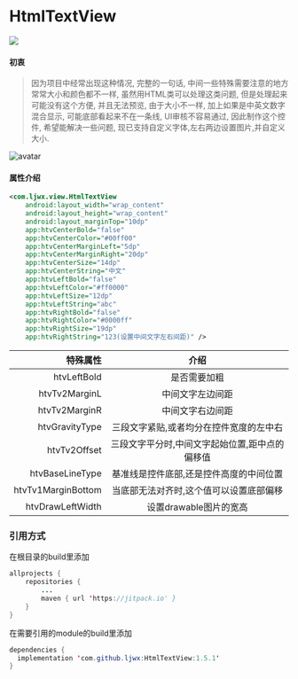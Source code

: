 # HtmlTextView
[![](https://www.jitpack.io/v/ljwx/HtmlTextView.svg)](https://www.jitpack.io/#ljwx/HtmlTextView)
#### 初衷
> 因为项目中经常出现这种情况, 完整的一句话, 中间一些特殊需要注意的地方常常大小和颜色都不一样, 虽然用HTML类可以处理这类问题, 但是处理起来可能没有这个方便, 并且无法预览, 由于大小不一样, 加上如果是中英文数字混合显示, 可能底部看起来不在一条线, UI审核不容易通过, 因此制作这个控件, 希望能解决一些问题, 现已支持自定义字体,左右两边设置图片,并自定义大小.

![avatar](https://github.com/ljwx/Image/blob/master/htmltextview.png)
#### 属性介绍
```xml
<com.ljwx.view.HtmlTextView
	android:layout_width="wrap_content"
	android:layout_height="wrap_content"
	android:layout_marginTop="10dp"
	app:htvCenterBold="false"
	app:htvCenterColor="#00ff00"
	app:htvCenterMarginLeft="5dp"
	app:htvCenterMarginRight="20dp"
	app:htvCenterSize="14dp"
	app:htvCenterString="中文"
	app:htvLeftBold="false"
	app:htvLeftColor="#ff0000"
	app:htvLeftSize="12dp"
	app:htvLeftString="abc"
	app:htvRightBold="false"
	app:htvRightColor="#0000ff"
	app:htvRightSize="19dp"
	app:htvRightString="123(设置中间文字左右间距)" />
```
|   特殊属性  | 介绍 |
| --------:| :--: |
|htvLeftBold	|是否需要加粗|
| htvTv2MarginL  | 中间文字左边间距 |
| htvTv2MarginR  | 中间文字右边间距 |
| htvGravityType | 三段文字紧贴,或者均分在控件宽度的左中右 |
| htvTv2Offset   | 三段文字平分时,中间文字起始位置,距中点的偏移值 |
| htvBaseLineType| 基准线是控件底部,还是控件高度的中间位置 |
| htvTv1MarginBottom| 当底部无法对齐时,这个值可以设置底部偏移 |
|htvDrawLeftWidth|设置drawable图片的宽高|
### 引用方式
在根目录的build里添加
```java
allprojects {
	repositories {
		...
		maven { url 'https://jitpack.io' }
	}
}
  ```
  在需要引用的module的build里添加
  ```java
 dependencies {
	implementation 'com.github.ljwx:HtmlTextView:1.5.1'
}
  ```
